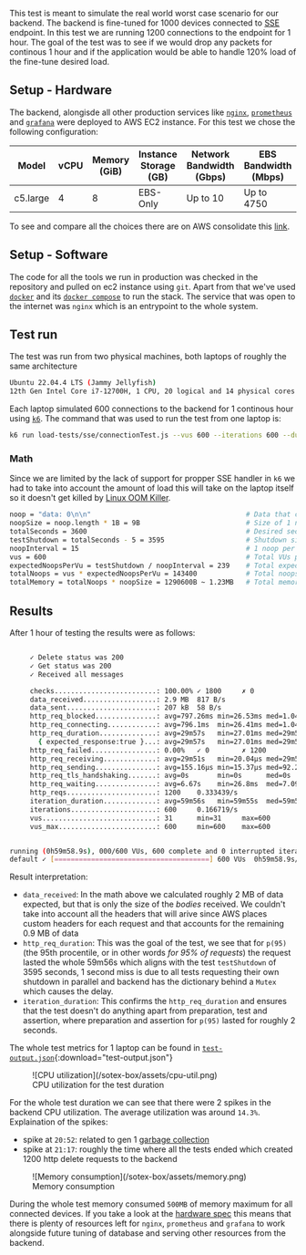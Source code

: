 This test is meant to simulate the real world worst case scenario for our backend. The backend is fine-tuned for 1000 devices connected to [SSE](https://en.wikipedia.org/wiki/Server-sent_events) endpoint. In this test we are running 1200 connections to the endpoint for 1 hour. The goal of the test was to see if we would drop any packets for continous 1 hour and if the application would be able to handle 120% load of the fine-tune desired load.

## Setup - Hardware
The backend, alongisde all other production services like [`nginx`](https://www.nginx.com/), [`prometheus`](https://prometheus.io/) and [`grafana`](https://grafana.com/) were deployed to AWS EC2 instance. For this test we chose the following configuration:

| Model | vCPU | Memory (GiB) | Instance Storage (GB) | Network Bandwidth (Gbps) | EBS Bandwidth (Mbps) |
| ----- | ---- | ------------ | --------------------- | ------------------------ | ------------- |
| c5.large | 4 | 8            | EBS-Only              | Up to 10                 | Up to 4750 |

To see and compare all the choices there are on AWS consolidate this [link](https://aws.amazon.com/ec2/instance-types/).

## Setup - Software
The code for all the tools we run in production was checked in the repository and pulled on ec2 instance using `git`. Apart from that we've used [`docker`](https://www.docker.com/) and its [`docker compose`](https://docs.docker.com/compose/) to run the stack. The service that was open to the internet was `nginx` which is an entrypoint to the whole system.

## Test run
The test was run from two physical machines, both laptops of roughly the same architecture
```bash
Ubuntu 22.04.4 LTS (Jammy Jellyfish)
12th Gen Intel Core i7-12700H, 1 CPU, 20 logical and 14 physical cores
```
Each laptop simulated 600 connections to the backend for 1 continous hour using [`k6`](https://k6.io/). The command that was used to run the test from one laptop is:
```bash
k6 run load-tests/sse/connectionTest.js --vus 600 --iterations 600 --duration 60m --env BACKEND_URL=http://ec2-18-156-71-117.eu-central-1.compute.amazonaws.com  --env NOOP_INTERVAL=15 --env SECONDS=3600 --env PREFIX=<laptop-prefix>
```
### Math
Since we are limited by the lack of support for propper SSE handler in `k6` we had to take into account the amount of load this will take on the laptop itself so it doesn't get killed by [Linux OOM Killer](https://neo4j.com/developer/kb/linux-out-of-memory-killer/).
```bash
noop = "data: 0\n\n"                                      # Data that comes with each noop
noopSize = noop.length * 1B = 9B                          # Size of 1 noop in Bytes
totalSeconds = 3600                                       # Desired seconds for a test to run
testShutdown = totalSeconds - 5 = 3595                    # Shutdown signal for one test
noopInterval = 15                                         # 1 noop per 15 seconds
vus = 600                                                 # Total VUs per laptop
expectedNoopsPerVu = testShutdown / noopInterval = 239    # Total expected noops per test
totalNoops = vus * expectedNoopsPerVu = 143400            # Total noops per laptop
totalMemory = totalNoops * noopSize = 1290600B ~ 1.23MB   # Total memory consumption per laptop
```

## Results
After 1 hour of testing the results were as follows:
```bash

     ✓ Delete status was 200
     ✓ Get status was 200
     ✓ Received all messages

     checks.........................: 100.00% ✓ 1800     ✗ 0  
     data_received..................: 2.9 MB  817 B/s
     data_sent......................: 207 kB  58 B/s
     http_req_blocked...............: avg=797.26ms min=26.53ms med=1.04s   max=3.13s  p(90)=2.07s    p(95)=2.08s  
     http_req_connecting............: avg=796.1ms  min=26.41ms med=1.04s   max=3.13s  p(90)=2.07s    p(95)=2.08s  
     http_req_duration..............: avg=29m57s   min=27.01ms med=29m57s  max=59m58s p(90)=59m56s   p(95)=59m56s  
       { expected_response:true }...: avg=29m57s   min=27.01ms med=29m57s  max=59m58s p(90)=59m56s   p(95)=59m56s  
     http_req_failed................: 0.00%   ✓ 0        ✗ 1200
     http_req_receiving.............: avg=29m51s   min=20.04µs med=29m50s  max=59m44s p(90)=59m43s   p(95)=59m43s  
     http_req_sending...............: avg=155.16µs min=15.37µs med=92.26µs max=1.41ms p(90)=310.81µs p(95)=508.01µs
     http_req_tls_handshaking.......: avg=0s       min=0s      med=0s      max=0s     p(90)=0s       p(95)=0s  
     http_req_waiting...............: avg=6.67s    min=26.8ms  med=7.09s   max=14.5s  p(90)=13.75s   p(95)=13.93s  
     http_reqs......................: 1200    0.333439/s
     iteration_duration.............: avg=59m56s   min=59m55s  med=59m56s  max=59m58s p(90)=59m57s   p(95)=59m58s  
     iterations.....................: 600     0.166719/s
     vus............................: 31      min=31     max=600
     vus_max........................: 600     min=600    max=600


running (0h59m58.9s), 000/600 VUs, 600 complete and 0 interrupted iterations
default ✓ [======================================] 600 VUs  0h59m58.9s/1h0m0s  600/600 shared iters
```
Result interpretation:

* `data_received`: In the math above we calculated roughly 2 MB of data expected, but that is only the size of the _bodies_ received. We couldn't take into account all the headers that will arive since AWS places custom headers for each request and that accounts for the remaining 0.9 MB of data
* `http_req_duration`: This was the goal of the test, we see that for `p(95)` (the 95th procentile, or in other words _for 95% of requests_) the request lasted the whole 59m56s which aligns with the test `testShutdown` of 3595 seconds, 1 second miss is due to all tests requesting their own shutdown in parallel and backend has the dictionary behind a `Mutex` which causes the delay.
* `iteration_duration`: This confirms the `http_req_duration` and ensures that the test doesn't do anything apart from preparation, test and assertion, where preparation and assertion for `p(95)` lasted for roughly 2 seconds.

The whole test metrics for 1 laptop can be found in [`test-output.json`](/assets/test-output.json){:download="test-output.json"}

<figure markdown="span">
  ![CPU utilization](/sotex-box/assets/cpu-util.png)
  <figcaption>CPU utilization for the test duration</figcaption>
</figure>

For the whole test duration we can see that there were 2 spikes in the backend CPU utilization. The average utilization was around `14.3%`. Explaination of the spikes:

* spike at `20:52`: related to gen 1 [garbage collection](https://www.codeproject.com/Articles/1060/Garbage-Collection-in-NET)
* spike at `21:17`: roughly the time where all the tests ended which created 1200 http delete requests to the backend

<figure markdown="span">
  ![Memory consumption](/sotex-box/assets/memory.png)
  <figcaption>Memory consumption</figcaption>
</figure>

During the whole test memory consumed `500MB` of memory maximum for all connected devices. If you take a look at the [hardware spec](#setup-hardware) this means that there is plenty of resources left for `nginx`, `prometheus` and `grafana` to work alongside future tuning of database and serving other resources from the backend.

